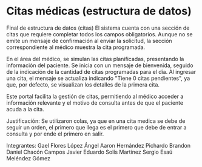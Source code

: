 # Citas médicas (estructura de datos)
Final de estructura de datos (citas)
El sistema cuenta con una sección de citas que requiere completar todos los campos obligatorios. Aunque no se emite un mensaje de confirmación al enviar la solicitud, la sección correspondiente al médico muestra la cita programada.

En el área del médico, se simulan las citas planificadas, presentando la información del paciente. Se inicia con un mensaje de bienvenida, seguido de la indicación de la cantidad de citas programadas para el día. Al ingresar una cita, el mensaje se actualiza indicando "Tiene 0 citas pendientes", ya que, por defecto, se visualizan los detalles de la primera cita.

Este portal facilita la gestión de citas, permitiendo al médico acceder a información relevante y el motivo de consulta antes de que el paciente acuda a la cita.

Justificación:
Se utilizaron colas, ya que en una cita medica se debe de seguir un orden, el primero que llega es el primero que debe de entrar a consulta y por ende el primero en salir.

Integrantes:
Gael Flores López
Ángel Aaron Hernández Pichardo
Brandon Daniel Chacón Campos
Javier Eduardo Solís Martínez
Sergio Esaú Meléndez Gómez
